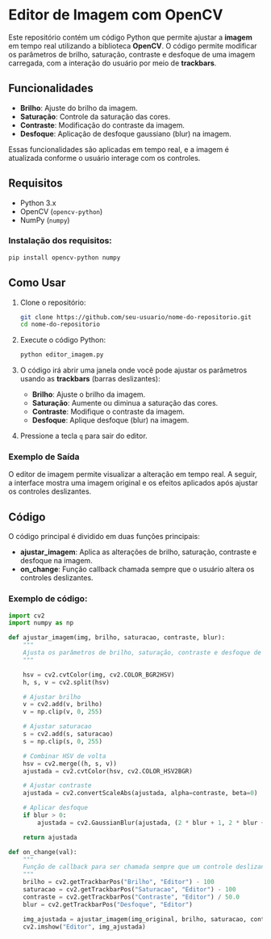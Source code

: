 # Editor de Imagem com OpenCV

Este repositório contém um código Python que permite ajustar a **imagem** em tempo real utilizando a biblioteca **OpenCV**. O código permite modificar os parâmetros de brilho, saturação, contraste e desfoque de uma imagem carregada, com a interação do usuário por meio de **trackbars**.

## Funcionalidades

- **Brilho**: Ajuste do brilho da imagem.
- **Saturação**: Controle da saturação das cores.
- **Contraste**: Modificação do contraste da imagem.
- **Desfoque**: Aplicação de desfoque gaussiano (blur) na imagem.

Essas funcionalidades são aplicadas em tempo real, e a imagem é atualizada conforme o usuário interage com os controles.

## Requisitos

- Python 3.x
- OpenCV (`opencv-python`)
- NumPy (`numpy`)

### Instalação dos requisitos:

```bash
pip install opencv-python numpy
```

## Como Usar

1. Clone o repositório:

    ```bash
    git clone https://github.com/seu-usuario/nome-do-repositorio.git
    cd nome-do-repositorio
    ```

2. Execute o código Python:

    ```bash
    python editor_imagem.py
    ```

3. O código irá abrir uma janela onde você pode ajustar os parâmetros usando as **trackbars** (barras deslizantes):
   - **Brilho**: Ajuste o brilho da imagem.
   - **Saturação**: Aumente ou diminua a saturação das cores.
   - **Contraste**: Modifique o contraste da imagem.
   - **Desfoque**: Aplique desfoque (blur) na imagem.

4. Pressione a tecla `q` para sair do editor.

### Exemplo de Saída

O editor de imagem permite visualizar a alteração em tempo real. A seguir, a interface mostra uma imagem original e os efeitos aplicados após ajustar os controles deslizantes.

## Código

O código principal é dividido em duas funções principais:

- **ajustar_imagem**: Aplica as alterações de brilho, saturação, contraste e desfoque na imagem.
- **on_change**: Função callback chamada sempre que o usuário altera os controles deslizantes.

### Exemplo de código:

```python
import cv2
import numpy as np

def ajustar_imagem(img, brilho, saturacao, contraste, blur):
    """
    Ajusta os parâmetros de brilho, saturação, contraste e desfoque de uma imagem.
    """

    hsv = cv2.cvtColor(img, cv2.COLOR_BGR2HSV)
    h, s, v = cv2.split(hsv)

    # Ajustar brilho
    v = cv2.add(v, brilho)
    v = np.clip(v, 0, 255)

    # Ajustar saturacao
    s = cv2.add(s, saturacao)
    s = np.clip(s, 0, 255)

    # Combinar HSV de volta
    hsv = cv2.merge((h, s, v))
    ajustada = cv2.cvtColor(hsv, cv2.COLOR_HSV2BGR)

    # Ajustar contraste
    ajustada = cv2.convertScaleAbs(ajustada, alpha=contraste, beta=0)

    # Aplicar desfoque
    if blur > 0:
        ajustada = cv2.GaussianBlur(ajustada, (2 * blur + 1, 2 * blur + 1), 0)

    return ajustada

def on_change(val):
    """
    Função de callback para ser chamada sempre que um controle deslizante (trackbar) for alterado.
    """
    brilho = cv2.getTrackbarPos("Brilho", "Editor") - 100
    saturacao = cv2.getTrackbarPos("Saturacao", "Editor") - 100
    contraste = cv2.getTrackbarPos("Contraste", "Editor") / 50.0
    blur = cv2.getTrackbarPos("Desfoque", "Editor")

    img_ajustada = ajustar_imagem(img_original, brilho, saturacao, contraste, blur)
    cv2.imshow("Editor", img_ajustada)
```
